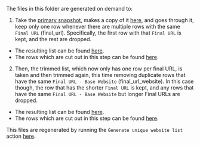 The files in this folder are generated on demand to:


1) Take the [primary snapshot](https://api.gsa.gov/technology/site-scanning/data/weekly-snapshot.csv), makes a copy of it [here](https://github.com/GSA/site-scanning-analysis/blob/main/unique_website_list/results/initial_dataset.csv), and goes through it, keep only one row whenever there are multiple rows with the same `Final URL` (final_url).  Specifically, the first row with that `Final URL` is kept, and the rest are dropped.  
  * The resulting list can be found [here](https://github.com/GSA/site-scanning-analysis/blob/main/unique_website_list/results/weekly-snapshot-unique-final-urls.csv).  
  * The rows which are cut out in this step can be found [here](https://github.com/GSA/site-scanning-analysis/blob/main/unique_website_list/results/removed-final-urls.csv).  

2) Then, the trimmed list, which now only has one row per final URL, is taken and then trimmed again, this time removing duplicate rows that have the same `Final URL - Base Website` (final_url_website).  In this case though, the row that has the shorter `Final URL` is kept, and any rows that have the same `Final URL - Base Website` but longer Final URLs are dropped.  
  * The resulting list can be found [here](https://github.com/GSA/site-scanning-analysis/blob/main/unique_website_list/results/weekly-snapshot-unique-final-websites.csv).  
  * The rows which are cut out in this step can be found [here](https://github.com/GSA/site-scanning-analysis/blob/main/unique_website_list/results/removed-final-url-websites.csv).  

This files are regenerated by running the `Generate unique website list` action [here](https://github.com/GSA/site-scanning-analysis/actions).  
